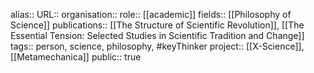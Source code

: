 alias::
URL::
organisation::
role:: [[academic]] 
fields:: [[Philosophy of Science]] 
publications:: [[The Structure of Scientific Revolution]], [[The Essential Tension: Selected Studies in Scientific Tradition and Change]] 
tags:: person, science, philosophy, #keyThinker 
project:: [[X-Science]], [[Metamechanica]] 
public:: true